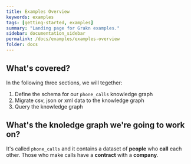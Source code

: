 ```yaml
---
title: Examples Overview
keywords: examples
tags: [getting-started, examples]
summary: "Landing page for Grakn examples."
sidebar: documentation_sidebar
permalink: /docs/examples/examples-overview
folder: docs
---
```


## What's covered?

In the following three sections, we will tegether:

1. Define the schema for our `phone_calls` knowledge graph
2. Migrate csv, json or xml data to the knowledge graph
3. Query the knowledge graph

## What's the knoledge graph we're going to work on?

It's called `phone_calls` and it contains a dataset of **people** who **call** each other. Those who make calls have a **contract** with a **company**.
